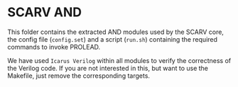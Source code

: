 # SCARV AND

This folder contains the extracted AND modules used by the SCARV core, the config file (`config.set`) and a script (`run.sh`) containing the required commands to invoke PROLEAD.

We have used `Icarus Verilog` within all modules to verify the correctness of the Verilog code.
If you are not interested in this, but want to use the Makefile, just remove the corresponding targets.
